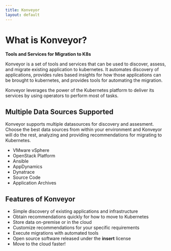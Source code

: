 ```yaml
---
title: Konveyor
layout: default
---
```


# What is Konveyor?

**Tools and Services for Migration to K8s**

Konveyor is a set of tools and services that can be used to discover, assess, and migrate existing application to kubernetes. It automates discovery of applications, provides rules based insights for how those applications can be brought to kubernetes, and provides tools for automating the migration.

Konveyor leverages the power of the Kubernetes platform to deliver its services by using operators to perform most of tasks.

## Multiple Data Sources Supported

Konveyor supports multiple datasources for discovery and assesment. Choose the best data sources from within your environment and Konveyor will do the rest, analyzing and providing recommendations for migrating to Kubernetes.

*   VMware vSphere
*   OpenStack Platform
*   Ansible
*   AppDynamics
*   Dynatrace
*   Source Code
*   Application Archives

## Features of Konveyor

* Simple discovery of existing applications and infrastructure
* Obtain recommendations quickly for how to move to Kubernetes
* Store data on-premise or in the cloud
* Customize recommendations for your specific requirements
* Execute migrations with automated tools
* Open source software released under the **insert** license
* Move to the cloud faster!
